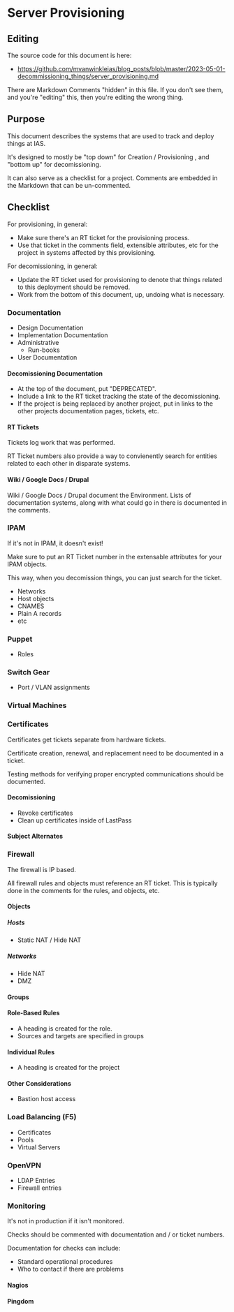 [//]: # ( This is one way of doing comments in Markdown.  )
[//]: # ( Comments must be surrounded by parenthesis. )

[//]: # ( Progression through this document can be tracked by: )
[//]: # ( * Adding or removing markdown )
[//]: # ( * Adding or removing commented markdown, or commenting markdown )

# Server Provisioning

## Editing

The source code for this document is here:

* https://github.com/mvanwinkleias/blog_posts/blob/master/2023-05-01-decommissioning_things/server_provisioning.md

There are Markdown Comments "hidden" in this file.  If you don't see them, and you're "editing" this,
then you're editing the wrong thing.



## Purpose

This document describes the systems that are used to track and deploy things at IAS.

It's designed to mostly be "top down" for Creation / Provisioning , and "bottom up" for decomissioning.

It can also serve as a checklist for a project.  Comments are embedded in the Markdown that can be un-commented.

## Checklist

For provisioning, in general:

* Make sure there's an RT ticket for the provisioning process.
* Use that ticket in the comments field, extensible attributes, etc for the project in systems affected by this provisioning.

For decomissioning, in general:

* Update the RT ticket used for provisioning to denote that things related to this deployment should be removed.
* Work from the bottom of this document, up, undoing what is necessary.

### Documentation

[//]: # ( Usually, having something documented is better than not having it documented. )
[//]: # ( There are preferences for where things should be documented, and how. )
[//]: # ( Mostly, you want things documented in a system that's good for keeping track of state. )

* Design Documentation
* Implementation Documentation
* Administrative
	* Run-books
* User Documentation

#### Decomissioning Documentation

* At the top of the document, put "DEPRECATED".
* Include a link to the RT ticket tracking the state of the decomissioning.
* If the project is being replaced by another project, put in links to the other projects documentation pages, tickets, etc.

#### RT Tickets

Tickets log work that was performed.

RT Ticket numbers also provide a way to convienently search for entities related to each other in disparate systems.

#### Wiki / Google Docs / Drupal

Wiki / Google Docs / Drupal document the Environment.  Lists of documentation systems, along with what could go in there is documented in the comments.

[//]: # ( * Links to Documentation )
[//]: # ( * Capacity planning and Allocation )
[//]: # ( 	* Space )
[//]: # ( 	* Electricty )
[//]: # ( 	* Heating / Cooling )
[//]: # ( 	* Networking )
[//]: # (   * Virtual Machines )
[//]: # (   * AWS )
[//]: # ( * Purchasing )
[//]: # ( 	* Purchase orders )
[//]: # ( 	* Warranties )
[//]: # ( 	* Vendors, resellers )
[//]: # ( * Service Level Agreements )
[//]: # ( * Obtaining Support )
[//]: # ( * Associated RT Tickets )
[//]: # ( * Administrators )
[//]: # ( * Owners )
[//]: # ( * Stakeholders )
[//]: # ( * Customers )
[//]: # ( * Service Level Agreements )
[//]: # ( 	* Maintenance hours )

[//]: # ( Some documentation systems: )
[//]: # ( * https://www.net.ias.edu )
[//]: # ( * https://www.ias.edu )
[//]: # ( * https://www.itg.ias.edu )

### IPAM

If it's not in IPAM, it doesn't exist!

Make sure to put an RT Ticket number in the extensable attributes for your IPAM objects.

This way, when you decomission things, you can just search for the ticket.

* Networks
* Host objects
* CNAMES
* Plain A records
* etc

### Puppet

* Roles

### Switch Gear

* Port / VLAN assignments

### Virtual Machines

### Certificates

Certificates get tickets separate from hardware tickets.

Certificate creation, renewal, and replacement need to be documented in a ticket.

Testing methods for verifying proper encrypted communications should be documented.

#### Decomissioning

* Revoke certificates
* Clean up certificates inside of LastPass

#### Subject Alternates

### Firewall

The firewall is IP based.

All firewall rules and objects must reference an RT ticket.  This is typically done in the comments for the rules, and objects, etc.


#### Objects

##### Hosts

* Static NAT / Hide NAT

##### Networks

* Hide NAT
* DMZ

#### Groups

#### Role-Based Rules

* A heading is created for the role.
* Sources and targets are specified in groups

#### Individual Rules

* A heading is created for the project

#### Other Considerations

* Bastion host access

### Load Balancing (F5)

* Certificates
* Pools
* Virtual Servers

### OpenVPN

* LDAP Entries
* Firewall entries

### Monitoring

It's not in production if it isn't monitored.

Checks should be commented with documentation and / or ticket numbers.

Documentation for checks can include:

* Standard operational procedures
* Who to contact if there are problems

#### Nagios

#### Pingdom
